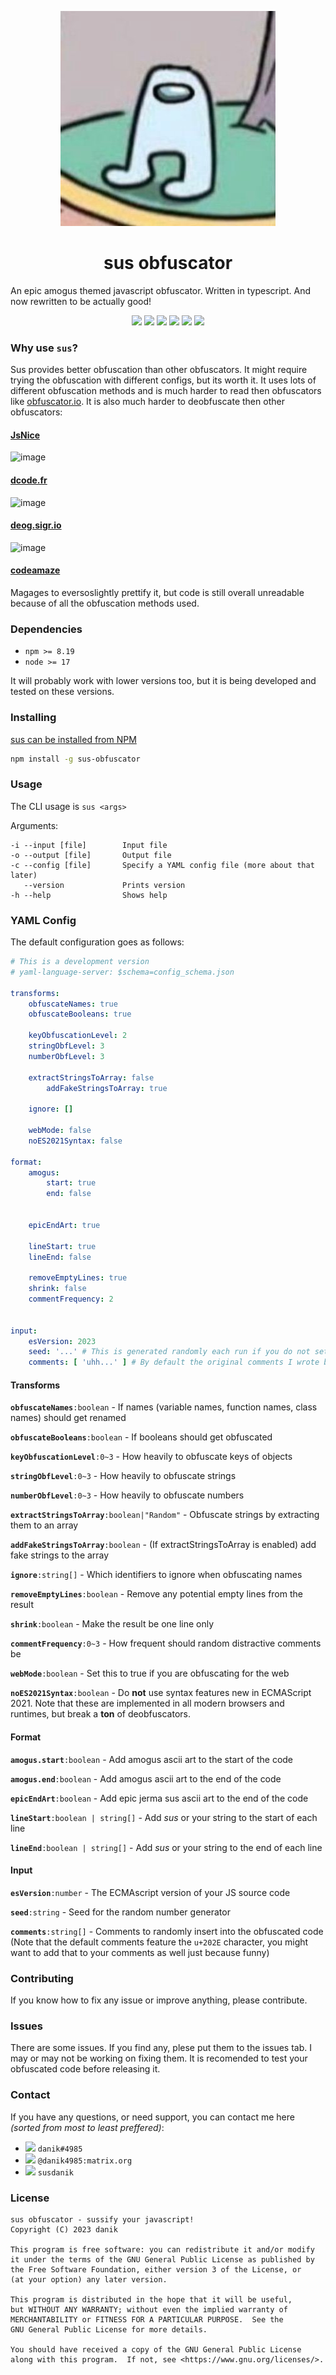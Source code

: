 <!--
![amogus](https://pbs.twimg.com/profile_images/1360028157177397249/a0ypQ9W7_400x400.jpg)
-->

<p align="center">
    <img src="icon.jpg" alt="haha funny amogus">
    <h1 style="text-align:center;" align="center">sus obfuscator</h1>
</p>

An epic amogus themed javascript obfuscator. Written in typescript. And now rewritten to be actually good!

<p align="center">
	<a href="https://github.com/danik4985/sus"><img src="https://img.shields.io/npm/v/sus-obfuscator?label=version"></a>
	<a href="https://github.com/danik4985/sus/blob/main/COPYING"><img src="https://img.shields.io/npm/l/sus-obfuscator?color=green"></a>
	<a href="https://github.com/danik4985/sus/issues"><img src="https://img.shields.io/github/issues/danik4985/sus?color=orange"></a>
	<a href="https://www.npmjs.com/package/sus-obfuscator"><img src="https://img.shields.io/npm/dt/sus-obfuscator?color=lightgray"></a>
	<a href="https://github.com/danik4985/sus/stargazers"><img src="https://img.shields.io/github/stars/danik4985/sus?color=pink"></a>
	<a href="https://amogus.eu/"><img src="https://img.shields.io/badge/amogus-sus-purple"></a>
</p>

### Why use `sus`?

Sus provides better obfuscation than other obfuscators. It might require trying the obfuscation with different configs, but its worth it. It uses lots of different obfuscation methods and is much harder to read then obfuscators like [obfuscator.io](https://obfuscator.io). It is also much harder to deobfuscate then other obfuscators:

#### [JsNice](http://jsnice.org)

![image](https://media.discordapp.net/attachments/828296508746366986/830495757802274886/Snimek_z_2021-04-10_19-33-18.png?width=580&height=425)

#### [dcode.fr](https://www.dcode.fr/javascript-unobfuscator)

![image](https://media.discordapp.net/attachments/828296508746366986/830496040448819230/Snimek_z_2021-04-10_19-34-28.png?width=312&height=116)

#### [deog.sigr.io](https://deo.sigr.io/)

![image](https://media.discordapp.net/attachments/828296508746366986/830496502380101723/Snimek_z_2021-04-10_19-36-26.png?width=1024&height=68)

#### [codeamaze](https://codeamaze.com/code-beautifier/javascript-deobfuscator)

Magages to eversoslightly prettify it, but code is still overall unreadable because of all the obfuscation methods used.

### Dependencies

* `npm >= 8.19`
* `node >= 17`

It will probably work with lower versions too, but it is being developed and tested on these versions.

### Installing

[sus can be installed from NPM](https://www.npmjs.com/package/sus-obfuscator)

```sh
npm install -g sus-obfuscator
```

### Usage

The CLI usage is `sus <args>`

Arguments:

```
-i --input [file]        Input file
-o --output [file]       Output file
-c --config [file]       Specify a YAML config file (more about that later)
   --version             Prints version
-h --help                Shows help
```

### YAML Config

The default configuration goes as follows:

```yml
# This is a development version
# yaml-language-server: $schema=config_schema.json

transforms:
    obfuscateNames: true
    obfuscateBooleans: true

    keyObfuscationLevel: 2
    stringObfLevel: 3
    numberObfLevel: 3

    extractStringsToArray: false
		addFakeStringsToArray: true

    ignore: []

    webMode: false
    noES2021Syntax: false

format:
    amogus:
        start: true
        end: false


    epicEndArt: true

    lineStart: true
    lineEnd: false

    removeEmptyLines: true
    shrink: false
    commentFrequency: 2


input:
    esVersion: 2023
    seed: '...' # This is generated randomly each run if you do not set it manually
    comments: [ 'uhh...' ] # By default the original comments I wrote back in 2020
```

#### Transforms

**`obfuscateNames`**`:boolean` - If names (variable names, function names, class names) should get renamed

**`obfuscateBooleans`**`:boolean` - If booleans should get obfuscated

**`keyObfuscationLevel`**`:0~3` - How heavily to obfuscate keys of objects

**`stringObfLevel`**`:0~3` - How heavily to obfuscate strings

**`numberObfLevel`**`:0~3` - How heavily to obfuscate numbers

**`extractStringsToArray`**`:boolean|"Random"` - Obfuscate strings by extracting them to an array

**`addFakeStringsToArray`**`:boolean` - (If extractStringsToArray is enabled) add fake strings to the array

**`ignore`**`:string[]` - Which identifiers to ignore when obfuscating names

**`removeEmptyLines`**`:boolean` - Remove any potential empty lines from the result

**`shrink`**`:boolean` - Make the result be one line only

**`commentFrequency`**`:0~3` - How frequent should random distractive comments be

**`webMode`**`:boolean` - Set this to true if you are obfuscating for the web

**`noES2021Syntax`**`:boolean` - Do **not** use syntax features new in ECMAScript 2021. Note that these are implemented in all modern browsers and runtimes, but break a **ton** of deobfuscators.

#### Format

**`amogus.start`**`:boolean` - Add amogus ascii art to the start of the code

**`amogus.end`**`:boolean` - Add amogus ascii art to the end of the code

**`epicEndArt`**`:boolean` - Add epic jerma sus ascii art to the end of the code

**`lineStart`**`:boolean | string[]` - Add *sus* or your string to the start of each line

**`lineEnd`**`:boolean | string[]` - Add *sus* or your string to the end of each line

#### Input

**`esVersion`**`:number` - The ECMAscript version of your JS source code

**`seed`**`:string` - Seed for the random number generator

**`comments`**`:string[]` - Comments to randomly insert into the obfuscated code (Note that the default comments feature the `u+202E` character, you might want to add that to your comments as well just because funny)

### Contributing

If you know how to fix any issue or improve anything, please contribute.

### Issues

There are some issues. If you find any, plese put them to the issues tab. I may or may not be working on fixing them. It is recomended to test your obfuscated code before releasing it.

### Contact

If you have any questions, or need support, you can contact me here *(sorted from most to least preffered)*:

<!--
- ![image](https://cdn.discordapp.com/attachments/828296508746366986/830515428731125821/Webp.net-resizeimage.png) `danik#4985`
- ![image](https://encrypted-tbn0.gstatic.com/images?q=tbn:ANd9GcT934Wi_Omrf8QNQnXVh94lKyoRF8Nu576htndDDLwBwlC2tRrUCED_ge5eIUZKgcQQTWc&usqp=CAU) `@danik4985:matrix.org`
-->

- <img src="https://cdn.discordapp.com/emojis/843189087586222091.webp?size=96&quality=lossless" height="25"> `danik#4985`
- <img src="https://encrypted-tbn0.gstatic.com/images?q=tbn:ANd9GcT934Wi_Omrf8QNQnXVh94lKyoRF8Nu576htndDDLwBwlC2tRrUCED_ge5eIUZKgcQQTWc&usqp=CAU" height="25"> `@danik4985:matrix.org`
- <img src="https://upload.wikimedia.org/wikipedia/en/3/35/Geometry_Dash_Logo.PNG" height="25"> `susdanik`

### License

```
sus obfuscator - sussify your javascript!
Copyright (C) 2023 danik

This program is free software: you can redistribute it and/or modify
it under the terms of the GNU General Public License as published by
the Free Software Foundation, either version 3 of the License, or
(at your option) any later version.

This program is distributed in the hope that it will be useful,
but WITHOUT ANY WARRANTY; without even the implied warranty of
MERCHANTABILITY or FITNESS FOR A PARTICULAR PURPOSE.  See the
GNU General Public License for more details.

You should have received a copy of the GNU General Public License
along with this program.  If not, see <https://www.gnu.org/licenses/>.
```